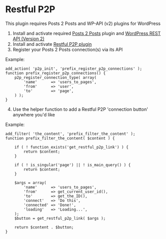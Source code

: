 Restful P2P
===================

This plugin requires Posts 2 Posts and WP-API (v2) plugins for WordPress

1. Install and activate required [Posts 2 Posts](https://wordpress.org/plugins/posts-to-posts/) plugin and [WordPress REST API (Version 2)](https://wordpress.org/plugins/rest-api/)
2. Install and activate [Restful P2P plugin](https://github.com/JiveDig/restful-p2p/)
3. Register your Posts 2 Posts connection(s) via its API

Example:
```
add_action( 'p2p_init', 'prefix_register_p2p_connections' );
function prefix_register_p2p_connections() {
    p2p_register_connection_type( array(
		'name'		=> 'users_to_pages',
		'from'		=> 'user',
		'to'		=> 'page',
    ) );
}
```
4. Use the helper function to add a Restful P2P 'connection button' anywhere you'd like

Example:
```
add_filter( 'the_content', 'prefix_filter_the_content' );
function prefix_filter_the_content( $content ) {

    if ( ! function_exists('get_restful_p2p_link') ) {
        return $content;
    }

    if ( ! is_singular('page') || ! is_main_query() ) {
        return $content;
    }

    $args = array(
        'name'      => 'users_to_pages',
        'from'      => get_current_user_id(),
        'to'        => get_the_ID(),
        'connect'   => 'Do this',
        'connected' => 'Done!',
        'loading'   => 'Loading...',
    );
    $button = get_restful_p2p_link( $args );

    return $content . $button;
}
```